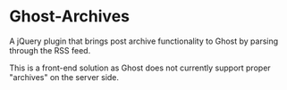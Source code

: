 # Ghost-Archives
A jQuery plugin that brings post archive functionality to Ghost by parsing through the RSS feed.

This is a front-end solution as Ghost does not currently support proper "archives" on the server side.
